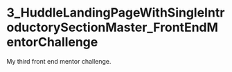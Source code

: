 # 3_HuddleLandingPageWithSingleIntroductorySectionMaster_FrontEndMentorChallenge
My third front end mentor challenge.

